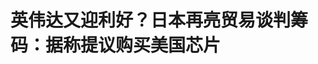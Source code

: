 <!DOCTYPE html>
<html lang="zh-CN">

<head>
    
<title>英伟达又迎利好？日本再亮贸易谈判筹码：据称提议购买美国芯片_腾讯新闻</title>
<meta name="keywords" content="英伟达,日本_财经,集成电路,日本,美国,美国_财经,华盛顿">
<meta name="description" content="财联社5月28日讯（编辑 卞纯）据媒体援引消息人士的话报道称，在与美国正在进行的关税谈判中，日本已经提议购买价值数十亿美元的美国半导体产品。报道称，日本政府计划补贴从英伟达等公司购买美国芯片的国内企业，以支持购买总额达数千亿至1万亿日元（约合69.4亿美元）的芯片，旨在减少美国对日本约10万亿日元的贸易逆差。...">
<meta name="author" content="腾讯网">
<meta name="copyright" content="Copyright 1998 - 2025 Tencent. All Rights Reserved">
<meta property="og:type" content="news" />

<meta property="og:title" content="英伟达又迎利好？日本再亮贸易谈判筹码：据称提议购买美国芯片_腾讯新闻" />
<meta property="og:description" content="财联社5月28日讯（编辑 卞纯）据媒体援引消息人士的话报道称，在与美国正在进行的关税谈判中，日本已经提议购买价值数十亿美元的美国半导体产品。报道称，日本政府计划补贴从英伟达等公司购买美国芯片的国内企业，以支持购买总额达数千亿至1万亿日元（约合69.4亿美元）的芯片，旨在减少美国对日本约10万亿日元的贸易逆差。..." />
<meta property="og:url" content="https://news.qq.com/rain/a/20250528A02FW900" />
<meta property="og:image" content="https://inews.gtimg.com/news_ls/OZc5zUyxqNUQBIJ2YJOSG_m7RBHT3hh3UYPpU49TV09hIAA_640330/0" />
<meta property="article:author" content="财联社" />
<meta property="article:published_time" content="2025-05-28 09:51:10" />
<meta property="category" content="finance" />

<meta name="baidu-site-verification" content="jJeIJ5X7pP" />
    <meta charset="utf-8" />
<meta http-equiv="X-UA-Compatible" content="IE=Edge" />
<meta name="viewport" content="width=device-width, initial-scale=1, shrink-to-fit=no" />
<link rel="dns-prefetch" href="mat1.gtimg.com">
<link rel="dns-prefetch" href="i.news.qq.com">
<link rel="shortcut icon" href="https://mat1.gtimg.com/qqcdn/qqindex2021/favicon.ico">
<script nomodule="true" src="https://mat1.gtimg.com/qqcdn/qqindex2021/common-static/20240515201444/core3-37-1.min.js"></script>
<script>
  try {
    if (!window.IntersectionObserver) {
      var observerScript = document.createElement('script');
      observerScript.src = "https://mat1.gtimg.com/qqcdn/qqindex2021/common-static/20241024141058/intersection-observer-polyfill.js";
      document.head.appendChild(observerScript);
    }
  } catch (error) {}
</script>

<script>
  try {
    if (!Element.prototype.scrollTo) {
      var scrollScript = document.createElement('script');
      scrollScript.src = "https://mat1.gtimg.com/qqcdn/qqindex2021/common-static/20241025153001/scroll-behavior-polyfill.js";
      document.head.appendChild(scrollScript);
    }
  } catch (error) {}
</script>
<script>
  try {
    if ('scrollRestoration' in window.history) {
      window.history.scrollRestoration = 'manual';
    }
    window.isPcClient = Boolean(window.electron) && (
      window.navigator.userAgent.indexOf('pc-client') > 0 ||
      window.navigator.userAgent.indexOf('TencentNews') > 0
    );
  } catch {}
</script>
<script>
  try {
    if (window.isPcClient) {
      var bodyStyle = document.createElement('style');
      bodyStyle.innerText = 'body{ zoom: 0.95 }';
      document.head.appendChild(bodyStyle);
    }
  } catch {}
</script>
<script>
  window.DATA = {"url":"https://view.inews.qq.com/a/20250528A02FW900","article_id":"20250528A02FW900","article_type":"0","title":"英伟达又迎利好？日本再亮贸易谈判筹码：据称提议购买美国芯片","desc":"财联社5月28日讯（编辑 卞纯）据媒体援引消息人士的话报道称，在与美国正在进行的关税谈判中，日本已经提议购买价值数十亿美元的美国半导体产品。报道称，日本政府计划补贴从英伟达等公司购买美国芯片的国内企业，以支持购买总额达数千亿至1万亿日元（约合69.4亿美元）的芯片，旨在减少美国对日本约10万亿日元的贸易逆差。...","iNewsRecommendLevel":1,"abstract":"财联社5月28日讯（编辑 卞纯）据媒体援引消息人士的话报道称，在与美国正在进行的关税谈判中，日本已经提议购买价值数十亿美元的美国半导体产品。报道称，日本政府计划补贴从英伟达等公司购买美国芯片的国内企业，以支持购买总额达数千亿至1万亿日元（约合69.4亿美元）的芯片，旨在减少美国对日本约10万亿日元的贸易逆差。...","catalog1":"finance","ad_channel_sign":"finance","introduction":"","media":"财联社","media_id":"6975273","pubtime":"2025-05-28 09:51:10","comment_id":"8415512623","political":0,"cmsId":"20250528A02FW900","cms_id":"20250528A02FW900","closeAllAd":0,"closeAllFavorite":false,"originContent":{"directory":{"ai_list":null,"enable":2,"list":null},"text":"\u003cdiv class=\"rich_media_content\"\u003e\u003c!--NO_AD_ERROR_2--\u003e\u003cp\u003e\u003cstrong\u003e财联社5月28日讯（编辑 卞纯）\u003c/strong\u003e据媒体援引消息人士的话报道称，\u003cstrong\u003e在与美国正在进行的关税谈判中，日本已经提议购买价值数十亿美元的美国半导体产品\u003c/strong\u003e。\u003c/p\u003e\n\u003cp\u003e报道称，\u003cstrong\u003e日本政府计划补贴从\u003c!--SECURE_LINK_BEGIN_0--\u003e英伟达\u003c!--SECURE_LINK_END_0--\u003e等公司购买美国芯片的国内企业，以支持购买总额达数千亿至1万亿日元（约合69.4亿美元）的芯片\u003c/strong\u003e，旨在减少美国对日本约10万亿日元的贸易逆差。\u003c!--NO_AD_0--\u003e\u003c!--EOP_0--\u003e\u003c/p\u003e\u003c!--PARAGRAPH_0--\u003e\n\u003cp\u003e\u003cstrong\u003e这一消息对于包括AI芯片霸主英伟达在内的美国芯片制造商而言无疑是又一项利好。\u003c/strong\u003e近期英伟达利好频传，包括在沙特斩获大单，美国政府考虑允许阿联酋购买英伟达芯片等等。\u003c!--NO_AD_1--\u003e\u003c!--EOP_1--\u003e\u003c/p\u003e\u003c!--PARAGRAPH_1--\u003e\n\u003cp\u003e英伟达股价周二大涨逾3%，报135.5美元。该公司计划于当地时间5月28日美股盘后发布2026财年第一财季的业绩报告，投资者对此密切关注。\u003c/p\u003e\n\u003cp\u003e日本首席贸易谈判代表、经济再生大臣赤泽亮正将于本周四前往华盛顿，与美国进行第四轮贸易谈判。他将于当地时间周五与美国财长贝森特会面。\u003c/p\u003e\n\u003cp\u003e政府消息人士称，日本已提议增加对美国的投资，并审查相关法规，以简化美国汽车的进口。消息人士还称，华盛顿希望日本提出有助于减少美国对日本贸易逆差的提议。\u003c!--NO_AD_2--\u003e\u003c!--EOP_2--\u003e\u003c/p\u003e\u003c!--PARAGRAPH_2--\u003e\n\u003cp\u003e赤泽亮正定于下周出席在法国举行的一个国际会议。如果美日双方本周五未能缩小分歧，届时他可能会与美国官员举行新一轮会谈。\u003c/p\u003e\n\u003cp\u003e特朗普4月初对日本设定了24%的\u003c!--VERTICAL_CARD_BEGIN_0--\u003e对等关税\u003c!--VERTICAL_CARD_END_0--\u003e税率，随后暂停90天至7月初。但日本仍然面临10%的基本税率和25%的汽车关税，后一政策于4月3日开始生效。\u003c!--NO_AD_3--\u003e\u003c!--EOP_3--\u003e\u003c/p\u003e\u003c!--PARAGRAPH_3--\u003e\n\u003cp\u003e眼下，日本一直寻求美国全面取消对日本加征的关税。\u003c/p\u003e\n\u003cp\u003e自特朗普宣布所谓的“对等关税”以来，美日已经进行了三轮轮贸易谈判。第三轮贸易谈判于当地时间5月24日在华盛顿举行。\u003c/p\u003e\n\u003cp\u003e日本首相石破茂上周日表示，在日美第三轮关税谈判中，双方官员“就扩大贸易、非关税措施和经济安全方面的合作进行了详细讨论”，并取得了“一些进展”。他还表示，日本正积极推动与美国的关税谈判，力争在下个月举行的七国集团峰会期间取得实质性进展。\u003c!--NO_AD_4--\u003e\u003c!--EOP_4--\u003e\u003c/p\u003e\u003c!--PARAGRAPH_4--\u003e\u003csection\u003e（财联社 卞纯）\u003c/section\u003e\u003cstyle\u003e.rich_media_content{--news-tabel-th-night-color: #444444;--news-font-day-color: #333;--news-font-night-color: #d9d9d9;--news-bottom-distance: 22px}.rich_media_content p:not([data-exeditor-arbitrary-box=image-box]){letter-spacing:.5px;line-height:30px;margin-bottom:var(--news-bottom-distance);word-wrap:break-word}.rich_media_content{color:var(--news-font-day-color);font-size:18px}@media(prefers-color-scheme:dark){body:not([data-weui-theme=light]):not([dark-mode-disable=true]) .rich_media_content p:not([data-exeditor-arbitrary-box=image-box]){letter-spacing:.5px;line-height:30px;margin-bottom:var(--news-bottom-distance);word-wrap:break-word}body:not([data-weui-theme=light]):not([dark-mode-disable=true]) .rich_media_content{color:var(--news-font-night-color)}}.data_color_scheme_dark .rich_media_content p:not([data-exeditor-arbitrary-box=image-box]){letter-spacing:.5px;line-height:30px;margin-bottom:var(--news-bottom-distance);word-wrap:break-word}.data_color_scheme_dark .rich_media_content{color:var(--news-font-night-color)}.data_color_scheme_dark .rich_media_content{font-size:18px}.rich_media_content p[data-exeditor-arbitrary-box=image-box]{margin-bottom:11px}.rich_media_content\u003ediv:not(.qnt-video),.rich_media_content\u003esection{margin-bottom:var(--news-bottom-distance)}.rich_media_content hr{margin-bottom:var(--news-bottom-distance)}.rich_media_content .link_list{margin:0;margin-top:20px;min-height:0!important}.rich_media_content blockquote{background:#f9f9f9;border-left:6px solid #ccc;margin:1.5em 10px;padding:.5em 10px}.rich_media_content blockquote p{margin-bottom:0!important}.data_color_scheme_dark .rich_media_content blockquote{background:#323232}@media(prefers-color-scheme:dark){body:not([data-weui-theme=light]):not([dark-mode-disable=true]) .rich_media_content blockquote{background:#323232}}.rich_media_content ol[data-ex-list]{--ol-start: 1;--ol-list-style-type: decimal;list-style-type:none;counter-reset:olCounter calc(var(--ol-start,1) - 1);position:relative}.rich_media_content ol[data-ex-list]\u003eli\u003e:first-child::before{content:counter(olCounter,var(--ol-list-style-type)) '. ';counter-increment:olCounter;font-variant-numeric:tabular-nums;display:inline-block}.rich_media_content ul[data-ex-list]{--ul-list-style-type: circle;list-style-type:none;position:relative}.rich_media_content ul[data-ex-list].nonUnicode-list-style-type\u003eli\u003e:first-child::before{content:var(--ul-list-style-type) ' ';font-variant-numeric:tabular-nums;display:inline-block;transform:scale(0.5)}.rich_media_content ul[data-ex-list].unicode-list-style-type\u003eli\u003e:first-child::before{content:var(--ul-list-style-type) ' ';font-variant-numeric:tabular-nums;display:inline-block;transform:scale(0.8)}.rich_media_content ol:not([data-ex-list]){padding-left:revert}.rich_media_content ul:not([data-ex-list]){padding-left:revert}.rich_media_content table{display:table;border-collapse:collapse;margin-bottom:var(--news-bottom-distance)}.rich_media_content table th,.rich_media_content table td{word-wrap:break-word;border:1px solid #ddd;white-space:nowrap;padding:2px 5px}.rich_media_content table th{font-weight:700;background-color:#f0f0f0;text-align:left}.rich_media_content table p{margin-bottom:0!important}.data_color_scheme_dark .rich_media_content table th{background:var(--news-tabel-th-night-color)}@media(prefers-color-scheme:dark){body:not([data-weui-theme=light]):not([dark-mode-disable=true]) .rich_media_content table th{background:var(--news-tabel-th-night-color)}}.rich_media_content .qqnews_image_desc,.rich_media_content p[type=om-image-desc]{line-height:20px!important;text-align:center!important;font-size:14px!important;color:#666!important}.rich_media_content div[data-exeditor-arbitrary-box=wrap]:not([data-exeditor-arbitrary-box-special-style]){max-width:100%}.rich_media_content .qqnews-content{--wmfont: 0;--wmcolor: transparent;font-size:var(--wmfont);color:var(--wmcolor);line-height:var(--wmfont)!important;margin-bottom:var(--wmfont)!important}.rich_media_content .qqnews_sign_emphasis{background:#f7f7f7}.rich_media_content .qqnews_sign_emphasis ol{word-wrap:break-word;border:none;color:#5c5c5c;line-height:28px;list-style:none;margin:14px 0 6px;padding:16px 15px 4px}.rich_media_content .qqnews_sign_emphasis p{margin-bottom:12px!important}.rich_media_content .qqnews_sign_emphasis ol\u003eli\u003ep{padding-left:30px}.rich_media_content .qqnews_sign_emphasis ol\u003eli{list-style:none}.rich_media_content .qqnews_sign_emphasis ol\u003eli\u003ep:first-child::before{margin-left:-30px;content:counter(olCounter,decimal) ''!important;counter-increment:olCounter!important;font-variant-numeric:tabular-nums!important;background:#37f;border-radius:2px;color:#fff;font-size:15px;font-style:normal;text-align:center;line-height:18px;width:18px;height:18px;margin-right:12px;position:relative;top:-1px}.data_color_scheme_dark .rich_media_content .qqnews_sign_emphasis{background:#262626}.data_color_scheme_dark .rich_media_content .qqnews_sign_emphasis ol\u003eli\u003ep{color:#a9a9a9}@media(prefers-color-scheme:dark){body:not([data-weui-theme=light]):not([dark-mode-disable=true]) .rich_media_content .qqnews_sign_emphasis{background:#262626}body:not([data-weui-theme=light]):not([dark-mode-disable=true]) .rich_media_content .qqnews_sign_emphasis ol\u003eli\u003ep{color:#a9a9a9}}.rich_media_content h1,.rich_media_content h2,.rich_media_content h3,.rich_media_content h4,.rich_media_content h5,.rich_media_content h6{margin-bottom:var(--news-bottom-distance);font-weight:700}.rich_media_content h1{font-size:20px}.rich_media_content h2,.rich_media_content h3{font-size:19px}.rich_media_content h4,.rich_media_content h5,.rich_media_content h6{font-size:18px}.rich_media_content li:empty{display:none}.rich_media_content ul,.rich_media_content ol{margin-bottom:var(--news-bottom-distance)}.rich_media_content div\u003ep:only-child{margin-bottom:0!important}.rich_media_content .cms-cke-widget-title-wrap p{margin-bottom:0!important}\u003c/style\u003e\u003c/div\u003e","version":"v2"},"originAttribute":{"SECURE_LINK_BEGIN_0":{"cms_orig_info":{"desc":"英伟达","trust_level":1,"type":"","url":"https://wzq.tenpay.com/mm/detail?type=3\u0026scode=NVDA.OQ\u0026stat_data=Ozm00p000n006"},"desc":"英伟达","trust_level":1,"type":"","url":"https://wzq.tenpay.com/mm/detail?type=3\u0026scode=NVDA.OQ\u0026stat_data=Ozm00p000n006"},"SECURE_LINK_END_0":{"trust_level":1},"VERTICAL_CARD_BEGIN_0":{"a_version":"21_android_7.4.57","desc":"对等关税","detail_url":"qqnews://article_9528?act=ai_chat\u0026vertical_card_type=ai\u0026vertical_card_desc=%E5%AF%B9%E7%AD%89%E5%85%B3%E7%A8%8E\u0026a_version=21_android_7.4.57\u0026i_version=11.0_qqnews_7.4.70","i_version":"11.0_qqnews_7.4.70","previous_context":"希望日本提出有助于减少美国对日本贸易逆差的提议。\n赤泽亮正定于下周出席在法国举行的一个国际会议。如果美日双方本周五未能缩小分歧，届时他可能会与美国官员举行新一轮会谈。\n特朗普4月初对日本设定了24%的","subsequent_context":"税率，随后暂停90天至7月初。但日本仍然面临10%的基本税率和25%的汽车关税，后一政策于4月3日开始生效。\n眼下，日本一直寻求美国全面取消对日本加征的关税。\n自特朗普宣布所谓的“对等关税”以来，美日","type":"ai","url":"qqnews://article_9528?act=ai_chat\u0026vertical_card_type=ai\u0026vertical_card_desc=%E5%AF%B9%E7%AD%89%E5%85%B3%E7%A8%8E\u0026jumpinfo=%7B%22scene%22%3A%22algo_scribe_words%22%2C%22sentence%22%3A%22%E5%AF%B9%E7%AD%89%E5%85%B3%E7%A8%8E%22%2C%22sentenceContext%22%3A%22%E5%B8%8C%E6%9C%9B%E6%97%A5%E6%9C%AC%E6%8F%90%E5%87%BA%E6%9C%89%E5%8A%A9%E4%BA%8E%E5%87%8F%E5%B0%91%E7%BE%8E%E5%9B%BD%E5%AF%B9%E6%97%A5%E6%9C%AC%E8%B4%B8%E6%98%93%E9%80%86%E5%B7%AE%E7%9A%84%E6%8F%90%E8%AE%AE%E3%80%82%5Cn%E8%B5%A4%E6%B3%BD%E4%BA%AE%E6%AD%A3%E5%AE%9A%E4%BA%8E%E4%B8%8B%E5%91%A8%E5%87%BA%E5%B8%AD%E5%9C%A8%E6%B3%95%E5%9B%BD%E4%B8%BE%E8%A1%8C%E7%9A%84%E4%B8%80%E4%B8%AA%E5%9B%BD%E9%99%85%E4%BC%9A%E8%AE%AE%E3%80%82%E5%A6%82%E6%9E%9C%E7%BE%8E%E6%97%A5%E5%8F%8C%E6%96%B9%E6%9C%AC%E5%91%A8%E4%BA%94%E6%9C%AA%E8%83%BD%E7%BC%A9%E5%B0%8F%E5%88%86%E6%AD%A7%EF%BC%8C%E5%B1%8A%E6%97%B6%E4%BB%96%E5%8F%AF%E8%83%BD%E4%BC%9A%E4%B8%8E%E7%BE%8E%E5%9B%BD%E5%AE%98%E5%91%98%E4%B8%BE%E8%A1%8C%E6%96%B0%E4%B8%80%E8%BD%AE%E4%BC%9A%E8%B0%88%E3%80%82%5Cn%E7%89%B9%E6%9C%97%E6%99%AE4%E6%9C%88%E5%88%9D%E5%AF%B9%E6%97%A5%E6%9C%AC%E8%AE%BE%E5%AE%9A%E4%BA%8624%25%E7%9A%84%7B%E5%AF%B9%E7%AD%89%E5%85%B3%E7%A8%8E%7D%E7%A8%8E%E7%8E%87%EF%BC%8C%E9%9A%8F%E5%90%8E%E6%9A%82%E5%81%9C90%E5%A4%A9%E8%87%B37%E6%9C%88%E5%88%9D%E3%80%82%E4%BD%86%E6%97%A5%E6%9C%AC%E4%BB%8D%E7%84%B6%E9%9D%A2%E4%B8%B410%25%E7%9A%84%E5%9F%BA%E6%9C%AC%E7%A8%8E%E7%8E%87%E5%92%8C25%25%E7%9A%84%E6%B1%BD%E8%BD%A6%E5%85%B3%E7%A8%8E%EF%BC%8C%E5%90%8E%E4%B8%80%E6%94%BF%E7%AD%96%E4%BA%8E4%E6%9C%883%E6%97%A5%E5%BC%80%E5%A7%8B%E7%94%9F%E6%95%88%E3%80%82%5Cn%E7%9C%BC%E4%B8%8B%EF%BC%8C%E6%97%A5%E6%9C%AC%E4%B8%80%E7%9B%B4%E5%AF%BB%E6%B1%82%E7%BE%8E%E5%9B%BD%E5%85%A8%E9%9D%A2%E5%8F%96%E6%B6%88%E5%AF%B9%E6%97%A5%E6%9C%AC%E5%8A%A0%E5%BE%81%E7%9A%84%E5%85%B3%E7%A8%8E%E3%80%82%5Cn%E8%87%AA%E7%89%B9%E6%9C%97%E6%99%AE%E5%AE%A3%E5%B8%83%E6%89%80%E8%B0%93%E7%9A%84%E2%80%9C%E5%AF%B9%E7%AD%89%E5%85%B3%E7%A8%8E%E2%80%9D%E4%BB%A5%E6%9D%A5%EF%BC%8C%E7%BE%8E%E6%97%A5%22%2C%22source%22%3A%22article_sharepage_scribewords%22%7D","urls":{"qqcom":{"pc_url":"qqnews://article_9528?act=ai_chat\u0026vertical_card_type=ai\u0026vertical_card_desc=%E5%AF%B9%E7%AD%89%E5%85%B3%E7%A8%8E\u0026jumpinfo=%7B%22scene%22%3A%22algo_scribe_words%22%2C%22sentence%22%3A%22%E5%AF%B9%E7%AD%89%E5%85%B3%E7%A8%8E%22%2C%22sentenceContext%22%3A%22%E5%B8%8C%E6%9C%9B%E6%97%A5%E6%9C%AC%E6%8F%90%E5%87%BA%E6%9C%89%E5%8A%A9%E4%BA%8E%E5%87%8F%E5%B0%91%E7%BE%8E%E5%9B%BD%E5%AF%B9%E6%97%A5%E6%9C%AC%E8%B4%B8%E6%98%93%E9%80%86%E5%B7%AE%E7%9A%84%E6%8F%90%E8%AE%AE%E3%80%82%5Cn%E8%B5%A4%E6%B3%BD%E4%BA%AE%E6%AD%A3%E5%AE%9A%E4%BA%8E%E4%B8%8B%E5%91%A8%E5%87%BA%E5%B8%AD%E5%9C%A8%E6%B3%95%E5%9B%BD%E4%B8%BE%E8%A1%8C%E7%9A%84%E4%B8%80%E4%B8%AA%E5%9B%BD%E9%99%85%E4%BC%9A%E8%AE%AE%E3%80%82%E5%A6%82%E6%9E%9C%E7%BE%8E%E6%97%A5%E5%8F%8C%E6%96%B9%E6%9C%AC%E5%91%A8%E4%BA%94%E6%9C%AA%E8%83%BD%E7%BC%A9%E5%B0%8F%E5%88%86%E6%AD%A7%EF%BC%8C%E5%B1%8A%E6%97%B6%E4%BB%96%E5%8F%AF%E8%83%BD%E4%BC%9A%E4%B8%8E%E7%BE%8E%E5%9B%BD%E5%AE%98%E5%91%98%E4%B8%BE%E8%A1%8C%E6%96%B0%E4%B8%80%E8%BD%AE%E4%BC%9A%E8%B0%88%E3%80%82%5Cn%E7%89%B9%E6%9C%97%E6%99%AE4%E6%9C%88%E5%88%9D%E5%AF%B9%E6%97%A5%E6%9C%AC%E8%AE%BE%E5%AE%9A%E4%BA%8624%25%E7%9A%84%7B%E5%AF%B9%E7%AD%89%E5%85%B3%E7%A8%8E%7D%E7%A8%8E%E7%8E%87%EF%BC%8C%E9%9A%8F%E5%90%8E%E6%9A%82%E5%81%9C90%E5%A4%A9%E8%87%B37%E6%9C%88%E5%88%9D%E3%80%82%E4%BD%86%E6%97%A5%E6%9C%AC%E4%BB%8D%E7%84%B6%E9%9D%A2%E4%B8%B410%25%E7%9A%84%E5%9F%BA%E6%9C%AC%E7%A8%8E%E7%8E%87%E5%92%8C25%25%E7%9A%84%E6%B1%BD%E8%BD%A6%E5%85%B3%E7%A8%8E%EF%BC%8C%E5%90%8E%E4%B8%80%E6%94%BF%E7%AD%96%E4%BA%8E4%E6%9C%883%E6%97%A5%E5%BC%80%E5%A7%8B%E7%94%9F%E6%95%88%E3%80%82%5Cn%E7%9C%BC%E4%B8%8B%EF%BC%8C%E6%97%A5%E6%9C%AC%E4%B8%80%E7%9B%B4%E5%AF%BB%E6%B1%82%E7%BE%8E%E5%9B%BD%E5%85%A8%E9%9D%A2%E5%8F%96%E6%B6%88%E5%AF%B9%E6%97%A5%E6%9C%AC%E5%8A%A0%E5%BE%81%E7%9A%84%E5%85%B3%E7%A8%8E%E3%80%82%5Cn%E8%87%AA%E7%89%B9%E6%9C%97%E6%99%AE%E5%AE%A3%E5%B8%83%E6%89%80%E8%B0%93%E7%9A%84%E2%80%9C%E5%AF%B9%E7%AD%89%E5%85%B3%E7%A8%8E%E2%80%9D%E4%BB%A5%E6%9D%A5%EF%BC%8C%E7%BE%8E%E6%97%A5%22%2C%22source%22%3A%22article_sharepage_scribewords%22%7D"},"web":{"h5_url":"qqnews://article_9528?act=ai_chat\u0026vertical_card_type=ai\u0026vertical_card_desc=%E5%AF%B9%E7%AD%89%E5%85%B3%E7%A8%8E\u0026jumpinfo=%7B%22scene%22%3A%22algo_scribe_words%22%2C%22sentence%22%3A%22%E5%AF%B9%E7%AD%89%E5%85%B3%E7%A8%8E%22%2C%22sentenceContext%22%3A%22%E5%B8%8C%E6%9C%9B%E6%97%A5%E6%9C%AC%E6%8F%90%E5%87%BA%E6%9C%89%E5%8A%A9%E4%BA%8E%E5%87%8F%E5%B0%91%E7%BE%8E%E5%9B%BD%E5%AF%B9%E6%97%A5%E6%9C%AC%E8%B4%B8%E6%98%93%E9%80%86%E5%B7%AE%E7%9A%84%E6%8F%90%E8%AE%AE%E3%80%82%5Cn%E8%B5%A4%E6%B3%BD%E4%BA%AE%E6%AD%A3%E5%AE%9A%E4%BA%8E%E4%B8%8B%E5%91%A8%E5%87%BA%E5%B8%AD%E5%9C%A8%E6%B3%95%E5%9B%BD%E4%B8%BE%E8%A1%8C%E7%9A%84%E4%B8%80%E4%B8%AA%E5%9B%BD%E9%99%85%E4%BC%9A%E8%AE%AE%E3%80%82%E5%A6%82%E6%9E%9C%E7%BE%8E%E6%97%A5%E5%8F%8C%E6%96%B9%E6%9C%AC%E5%91%A8%E4%BA%94%E6%9C%AA%E8%83%BD%E7%BC%A9%E5%B0%8F%E5%88%86%E6%AD%A7%EF%BC%8C%E5%B1%8A%E6%97%B6%E4%BB%96%E5%8F%AF%E8%83%BD%E4%BC%9A%E4%B8%8E%E7%BE%8E%E5%9B%BD%E5%AE%98%E5%91%98%E4%B8%BE%E8%A1%8C%E6%96%B0%E4%B8%80%E8%BD%AE%E4%BC%9A%E8%B0%88%E3%80%82%5Cn%E7%89%B9%E6%9C%97%E6%99%AE4%E6%9C%88%E5%88%9D%E5%AF%B9%E6%97%A5%E6%9C%AC%E8%AE%BE%E5%AE%9A%E4%BA%8624%25%E7%9A%84%7B%E5%AF%B9%E7%AD%89%E5%85%B3%E7%A8%8E%7D%E7%A8%8E%E7%8E%87%EF%BC%8C%E9%9A%8F%E5%90%8E%E6%9A%82%E5%81%9C90%E5%A4%A9%E8%87%B37%E6%9C%88%E5%88%9D%E3%80%82%E4%BD%86%E6%97%A5%E6%9C%AC%E4%BB%8D%E7%84%B6%E9%9D%A2%E4%B8%B410%25%E7%9A%84%E5%9F%BA%E6%9C%AC%E7%A8%8E%E7%8E%87%E5%92%8C25%25%E7%9A%84%E6%B1%BD%E8%BD%A6%E5%85%B3%E7%A8%8E%EF%BC%8C%E5%90%8E%E4%B8%80%E6%94%BF%E7%AD%96%E4%BA%8E4%E6%9C%883%E6%97%A5%E5%BC%80%E5%A7%8B%E7%94%9F%E6%95%88%E3%80%82%5Cn%E7%9C%BC%E4%B8%8B%EF%BC%8C%E6%97%A5%E6%9C%AC%E4%B8%80%E7%9B%B4%E5%AF%BB%E6%B1%82%E7%BE%8E%E5%9B%BD%E5%85%A8%E9%9D%A2%E5%8F%96%E6%B6%88%E5%AF%B9%E6%97%A5%E6%9C%AC%E5%8A%A0%E5%BE%81%E7%9A%84%E5%85%B3%E7%A8%8E%E3%80%82%5Cn%E8%87%AA%E7%89%B9%E6%9C%97%E6%99%AE%E5%AE%A3%E5%B8%83%E6%89%80%E8%B0%93%E7%9A%84%E2%80%9C%E5%AF%B9%E7%AD%89%E5%85%B3%E7%A8%8E%E2%80%9D%E4%BB%A5%E6%9D%A5%EF%BC%8C%E7%BE%8E%E6%97%A5%22%2C%22source%22%3A%22article_sharepage_scribewords%22%7D"}}},"VERTICAL_CARD_END_0":{"show_type":"6"}},"selfDeclare":{},"userAddress":"上海","card":{"chlid":"6975273","chlname":"财联社","desc":"财联社-A股24小时电报","icon":"http://inews.gtimg.com/newsapp_ls/0/3758362908_200200/0","msgEntry":1,"uin":"ec9c127c6fe8969f4849864e25508dd115","update_frequency":"0","vip_desc":"上海报业集团旗下《财联社》官方账号","vip_icon_night":"http://inews.gtimg.com/newsapp_ls/0/14876052067/0","vip_place":"left","vip_type":"30012","vip_icon":"http://inews.gtimg.com/newsapp_ls/0/14876051701/0","vip_type_new":"30012","suid":"8QMb33lb64IasDg=","liveInfo":{"roomID":"1452369651","roomStatus":"2","cms_id":"RLV2025052208658200","article_type":"102"},"cpLevel":1},"interationCount":{"like":0,"collect":0,"share":1},"payment_info":{},"article_is_pay":false,"payment_column_info_v1":{"is_column_pay":false,"read_count_all":0},"tag_info_item":null,"contentWordsNum":716,"extraProperty":{"FeedbackDetailDisableInsert":0,"zanSkinType":""},"relateWelfare":{},"aiSwitch":true,"isOversize":false,"videoArr":[]};
</script>
<script>
  window.channelInfo = {"channelConfig":{"channelNav":[{"_auto_id":"1","active_alien_img":"","alien_img":"","channel_id":"news_news_home","is_local":"0","link":"https://www.qq.com","name_cn":"首页","name_en":"home"},{"_auto_id":"2","active_alien_img":"","alien_img":"","channel_id":"news_news_top","is_local":"0","link":"","name_cn":"要闻","name_en":"news"},{"_auto_id":"4","active_alien_img":"","alien_img":"","channel_id":"news_news_bj","is_local":"1","link":"","name_cn":"北京","name_en":"bj"},{"_auto_id":"5","active_alien_img":"","alien_img":"","channel_id":"news_news_finance","is_local":"0","link":"","name_cn":"财经","name_en":"finance"},{"_auto_id":"6","active_alien_img":"","alien_img":"","channel_id":"news_news_tech","is_local":"0","link":"","name_cn":"科技","name_en":"tech"},{"_auto_id":"7","active_alien_img":"","alien_img":"","channel_id":"tv","is_local":"0","link":"https://v.qq.com/channel/tv/?ptag=qqnews","name_cn":"电视剧","name_en":"tv"},{"_auto_id":"8","active_alien_img":"","alien_img":"","channel_id":"news_news_qa","is_local":"0","link":"","name_cn":"热问","name_en":"qa"},{"_auto_id":"9","active_alien_img":"","alien_img":"","channel_id":"news_news_ent","is_local":"0","link":"","name_cn":"娱乐","name_en":"ent"},{"_auto_id":"10","active_alien_img":"","alien_img":"","channel_id":"variety","is_local":"0","link":"https://v.qq.com/channel/variety/?ptag=qqnews","name_cn":"综艺","name_en":"variety"},{"_auto_id":"11","active_alien_img":"","alien_img":"","channel_id":"news_news_sports","is_local":"0","link":"","name_cn":"体育","name_en":"sports"},{"_auto_id":"13","active_alien_img":"","alien_img":"","channel_id":"news_news_nba","is_local":"0","link":"","name_cn":"NBA","name_en":"nba"},{"_auto_id":"14","active_alien_img":"","alien_img":"","channel_id":"news_news_world","is_local":"0","link":"","name_cn":"国际","name_en":"world"},{"_auto_id":"15","active_alien_img":"","alien_img":"","channel_id":"news_news_mil","is_local":"0","link":"","name_cn":"军事","name_en":"milite"},{"_auto_id":"16","active_alien_img":"","alien_img":"","channel_id":"news_news_auto","is_local":"0","link":"","name_cn":"汽车","name_en":"auto"},{"_auto_id":"17","active_alien_img":"","alien_img":"","channel_id":"news_news_house","is_local":"0","link":"","name_cn":"房产","name_en":"house"},{"_auto_id":"18","active_alien_img":"","alien_img":"","channel_id":"news_news_edu","is_local":"0","link":"","name_cn":"教育","name_en":"edu"},{"_auto_id":"19","active_alien_img":"","alien_img":"","channel_id":"news_news_antip","is_local":"0","link":"","name_cn":"健康","name_en":"health"},{"_auto_id":"20","active_alien_img":"","alien_img":"","channel_id":"news_news_video","is_local":"0","link":"","name_cn":"视频","name_en":"video"},{"_auto_id":"21","active_alien_img":"","alien_img":"","channel_id":"news_news_game","is_local":"0","link":"","name_cn":"游戏","name_en":"games"},{"_auto_id":"22","active_alien_img":"","alien_img":"","channel_id":"news_news_nchupin","is_local":"0","link":"","name_cn":"眼界","name_en":"chupin"},{"_auto_id":"24","active_alien_img":"","alien_img":"","channel_id":"news_news_football","is_local":"0","link":"","name_cn":"足球","name_en":"football"},{"_auto_id":"25","active_alien_img":"","alien_img":"","channel_id":"news_news_kepu","is_local":"0","link":"","name_cn":"科学","name_en":"kepu"},{"_auto_id":"26","active_alien_img":"","alien_img":"","channel_id":"news_news_digi","is_local":"0","link":"","name_cn":"数码","name_en":"digi"},{"_auto_id":"28","active_alien_img":"","alien_img":"","channel_id":"ymzx","is_local":"0","link":"https://gamer.qq.com/v2/cloudgame/game/96897?ichannel=txxwpc0Ftxxwpc1","name_cn":"元梦之星","name_en":"news_news_ymzx"},{"_auto_id":"31","active_alien_img":"","alien_img":"","channel_id":"movie","is_local":"0","link":"https://v.qq.com/channel/movie/?ptag=qqnews","name_cn":"电影","name_en":"movie"},{"_auto_id":"32","active_alien_img":"","alien_img":"","channel_id":"news_news_esport","is_local":"0","link":"","name_cn":"电竞","name_en":"esport"},{"_auto_id":"34","active_alien_img":"","alien_img":"","channel_id":"news_news_history","is_local":"0","link":"","name_cn":"历史","name_en":"history"},{"_auto_id":"35","active_alien_img":"","alien_img":"","channel_id":"news_news_baby","is_local":"0","link":"","name_cn":"育儿","name_en":"baby"},{"_auto_id":"36","active_alien_img":"","alien_img":"","channel_id":"hbjy","is_local":"0","link":"https://gp.qq.com/act/a20250421mnqlx/news.shtml","name_cn":"和平精英","name_en":"news_news_hbjy"},{"_auto_id":"37","active_alien_img":"","alien_img":"","channel_id":"cloud_gamer","is_local":"0","link":"https://gamer.qq.com/?ichannel=txxwpc0Ftxxwpc1","name_cn":"云游戏","name_en":"cloud_gamer"},{"_auto_id":"38","active_alien_img":"","alien_img":"","channel_id":"news_news_lic","is_local":"0","link":"","name_cn":"理财","name_en":"finance_licai"},{"_auto_id":"39","active_alien_img":"","alien_img":"","channel_id":"news_news_istock","is_local":"0","link":"","name_cn":"股票","name_en":"finance_stock"},{"_auto_id":"40","active_alien_img":"","alien_img":"","channel_id":"ren_min_shi_pin","is_local":"0","link":"https://news.qq.com/omn/author/8QMd3Hld74cbujbY?tab=om_video","name_cn":"人民视频","name_en":"ren_min_shi_pin"},{"_auto_id":"41","active_alien_img":"","alien_img":"","channel_id":"news_news_weather","is_local":"0","link":"https://tianqi.qq.com/index.htm","name_cn":"天气","name_en":"weather"}]}};
</script>
<script>
  window.articleConfig = {"rightConfig":[{"_auto_id":"1","category_key":"default","modules":"{\"moduleList\":[{\"title\":\"作者其他文章\",\"id\":\"user_article\"},{\"title\":\"精选视频\",\"id\":\"video_album\",\"videoType\":\"tag\",\"videoId\":\"aUepxrtchGM=\",\"isSticky\":0},{\"title\":\"下载条\",\"id\":\"download_banner\",\"isSticky\":1},{\"title\":\"热点榜\",\"id\":\"hot_rank_list\",\"isSticky\":1},{\"title\":\"广告推广\",\"id\":\"ssp_ad_module\",\"category\":\"ad_ssp\",\"loid\":\"109\",\"isSticky\":1},{\"title\":\"广告推广位\",\"id\":\"c2s_ad_module\",\"category\":\"right_c2s\",\"path\":\"QQcom_all_Rectangle-1|QQcom_all_Rectangle-2|QQcom_all_Rectangle-3\",\"isSticky\":1}]}"},{"_auto_id":"2","category_key":"ent","modules":"{\"moduleList\":[{\"title\":\"作者其他文章\",\"id\":\"user_article\"},{\"title\":\"精选视频\",\"id\":\"video_album\",\"videoType\":\"tag\",\"videoId\":\"aUepxrtchGM=\"},{\"title\":\"下载条\",\"id\":\"download_banner\",\"isSticky\":1},{\"title\":\"热点榜\",\"id\":\"hot_rank_list\",\"isSticky\":1},{\"title\":\"广告推广\",\"id\":\"ssp_ad_module\",\"category\":\"ad_ssp\",\"loid\":\"109\",\"isSticky\":1},{\"title\":\"广告推广\",\"id\":\"ssp_ad_module\",\"category\":\"ad_ssp\",\"loid\":\"117\",\"isSticky\":1}]}"},{"_auto_id":"3","category_key":"game","modules":"{\"moduleList\":[{\"title\":\"作者其他文章\",\"id\":\"user_article\"},{\"title\":\"精选视频\",\"id\":\"video_album\",\"videoType\":\"tag\",\"videoId\":\"aUepxrtchGM=\"},{\"title\":\"热门游戏\",\"id\":\"recommend_game\",\"isSticky\":0},{\"title\":\"下载条\",\"id\":\"download_banner\",\"isSticky\":1},{\"title\":\"热点榜\",\"id\":\"hot_rank_list\",\"isSticky\":1},{\"title\":\"广告推广\",\"id\":\"ssp_ad_module\",\"category\":\"ad_ssp\",\"loid\":\"109\",\"isSticky\":1},{\"title\":\"广告推广位\",\"id\":\"c2s_ad_module\",\"category\":\"right_c2s\",\"path\":\"QQcom_all_Rectangle-1|QQcom_all_Rectangle-2|QQcom_all_Rectangle-3\",\"isSticky\":1}]}"},{"_auto_id":"4","category_key":"tech","modules":"{\"moduleList\":[{\"title\":\"作者其他文章\",\"id\":\"user_article\"},{\"title\":\"精选视频\",\"id\":\"video_album\",\"videoType\":\"tag\",\"videoId\":\"aUepxrtchGM=\"},{\"title\":\"下载条\",\"id\":\"download_banner\",\"isSticky\":1},{\"title\":\"热点榜\",\"id\":\"hot_rank_list\",\"isSticky\":1},{\"title\":\"广告推广\",\"id\":\"ssp_ad_module\",\"category\":\"ad_ssp\",\"loid\":\"109\",\"isSticky\":1},{\"title\":\"广告推广位\",\"id\":\"c2s_ad_module\",\"category\":\"right_c2s\",\"path\":\"QQcom_all_Rectangle-1|QQcom_all_Rectangle-2|QQcom_all_Rectangle-3\",\"isSticky\":1}]}"},{"_auto_id":"5","category_key":"finance","modules":"{\"moduleList\":[{\"title\":\"作者其他文章\",\"id\":\"user_article\"},{\"title\":\"精选视频\",\"id\":\"video_album\",\"videoType\":\"tag\",\"videoId\":\"aUepxrtchGM=\"},{\"title\":\"下载条\",\"id\":\"download_banner\",\"isSticky\":1},{\"title\":\"热点榜\",\"id\":\"hot_rank_list\",\"isSticky\":1},{\"title\":\"广告推广\",\"id\":\"ssp_ad_module\",\"category\":\"ad_ssp\",\"loid\":\"109\",\"isSticky\":1},{\"title\":\"广告推广位\",\"id\":\"c2s_ad_module\",\"category\":\"right_c2s\",\"path\":\"QQcom_all_Rectangle-1|QQcom_all_Rectangle-2|QQcom_all_Rectangle-3\",\"isSticky\":1}]}"},{"_auto_id":"6","category_key":"news","modules":"{\"moduleList\":[{\"title\":\"作者其他文章\",\"id\":\"user_article\"},{\"title\":\"精选视频\",\"id\":\"video_album\",\"videoType\":\"tag\",\"videoId\":\"aUepxrtchGM=\"},{\"title\":\"下载条\",\"id\":\"download_banner\",\"isSticky\":1},{\"title\":\"热点榜\",\"id\":\"hot_rank_list\",\"isSticky\":1},{\"title\":\"广告推广\",\"id\":\"ssp_ad_module\",\"category\":\"ad_ssp\",\"loid\":\"109\",\"isSticky\":1},{\"title\":\"广告推广位\",\"id\":\"c2s_ad_module\",\"category\":\"right_c2s\",\"path\":\"QQcom_all_Rectangle-1|QQcom_all_Rectangle-2|QQcom_all_Rectangle-3\",\"isSticky\":1}]}"},{"_auto_id":"7","category_key":"fashion","modules":"{\"moduleList\":[{\"title\":\"作者其他文章\",\"id\":\"user_article\"},{\"title\":\"精选视频\",\"id\":\"video_album\",\"videoType\":\"tag\",\"videoId\":\"aUepxrtchGM=\"},{\"title\":\"下载条\",\"id\":\"download_banner\",\"isSticky\":1},{\"title\":\"热点榜\",\"id\":\"hot_rank_list\",\"isSticky\":1},{\"title\":\"广告推广\",\"id\":\"ssp_ad_module\",\"category\":\"ad_ssp\",\"loid\":\"109\",\"isSticky\":1},{\"title\":\"广告推广位\",\"id\":\"c2s_ad_module\",\"category\":\"right_c2s\",\"path\":\"QQcom_all_Rectangle-1|QQcom_all_Rectangle-2|QQcom_all_Rectangle-3\",\"isSticky\":1}]}"},{"_auto_id":"8","category_key":"sports","modules":"{\"moduleList\":[{\"title\":\"作者其他文章\",\"id\":\"user_article\"},{\"title\":\"精选视频\",\"id\":\"video_album\",\"videoType\":\"tag\",\"videoId\":\"aUepxrtchGM=\"},{\"title\":\"下载条\",\"id\":\"download_banner\",\"isSticky\":1},{\"title\":\"热点榜\",\"id\":\"hot_rank_list\",\"isSticky\":1},{\"title\":\"广告推广\",\"id\":\"ssp_ad_module\",\"category\":\"ad_ssp\",\"loid\":\"109\",\"isSticky\":1},{\"title\":\"广告推广位\",\"id\":\"c2s_ad_module\",\"category\":\"right_c2s\",\"path\":\"QQcom_all_Rectangle-1|QQcom_all_Rectangle-2|QQcom_all_Rectangle-3\",\"isSticky\":1}]}"},{"_auto_id":"9","category_key":"health","modules":"{\"moduleList\":[{\"title\":\"作者其他文章\",\"id\":\"user_article\"},{\"title\":\"精选视频\",\"id\":\"video_album\",\"videoType\":\"tag\",\"videoId\":\"aUepxrtchGM=\"},{\"title\":\"下载条\",\"id\":\"download_banner\",\"isSticky\":1},{\"title\":\"热点榜\",\"id\":\"hot_rank_list\",\"isSticky\":1},{\"title\":\"广告推广\",\"id\":\"ssp_ad_module\",\"category\":\"ad_ssp\",\"loid\":\"109\",\"isSticky\":1},{\"title\":\"广告推广位\",\"id\":\"c2s_ad_module\",\"category\":\"right_c2s\",\"path\":\"QQcom_all_Rectangle-1|QQcom_all_Rectangle-2|QQcom_all_Rectangle-3\",\"isSticky\":1}]}"},{"_auto_id":"10","category_key":"nba","modules":"{\"moduleList\":[{\"title\":\"作者其他文章\",\"id\":\"user_article\"},{\"title\":\"精选视频\",\"id\":\"video_album\",\"videoType\":\"tag\",\"videoId\":\"aUepxrtchGM=\"},{\"title\":\"下载条\",\"id\":\"download_banner\",\"isSticky\":1},{\"title\":\"热点榜\",\"id\":\"hot_rank_list\",\"isSticky\":1},{\"title\":\"广告推广\",\"id\":\"ssp_ad_module\",\"category\":\"ad_ssp\",\"loid\":\"109\",\"isSticky\":1},{\"title\":\"广告推广位\",\"id\":\"c2s_ad_module\",\"category\":\"right_c2s\",\"path\":\"QQcom_all_Rectangle-1|QQcom_all_Rectangle-2|QQcom_all_Rectangle-3\",\"isSticky\":1}]}"},{"_auto_id":"11","category_key":"edu","modules":"{\"moduleList\":[{\"title\":\"作者其他文章\",\"id\":\"user_article\"},{\"title\":\"精选视频\",\"id\":\"video_album\",\"videoType\":\"tag\",\"videoId\":\"aUWpxLNdg2c=\"},{\"title\":\"下载条\",\"id\":\"download_banner\",\"isSticky\":1},{\"title\":\"热点榜\",\"id\":\"hot_rank_list\",\"isSticky\":1},{\"title\":\"广告推广\",\"id\":\"ssp_ad_module\",\"category\":\"ad_ssp\",\"loid\":\"109\",\"isSticky\":1},{\"title\":\"广告推广位\",\"id\":\"c2s_ad_module\",\"category\":\"right_c2s\",\"path\":\"QQcom_all_Rectangle-1|QQcom_all_Rectangle-2|QQcom_all_Rectangle-3\",\"isSticky\":1}]}"},{"_auto_id":"12","category_key":"ad","modules":"{\"moduleList\":[{\"title\":\"广告推广\",\"id\":\"ssp_ad_module\",\"category\":\"ad_ssp\",\"loid\":\"109\",\"isSticky\":1},{\"title\":\"广告推广位\",\"id\":\"c2s_ad_module\",\"category\":\"right_c2s\",\"path\":\"QQcom_all_Rectangle-1|QQcom_all_Rectangle-2|QQcom_all_Rectangle-3\",\"isSticky\":1}]}"}],"tonglanAdConfig":[{"_auto_id":"1","modules":"{\"moduleList\":[{\"title\":\"广告推广位\",\"id\":\"top\",\"category\":\"top_c2s\",\"path\":\"QQcom_all_Width1-1\"},{\"title\":\"广告推广位\",\"id\":\"bottom\",\"category\":\"bottom_c2s\",\"path\":\"QQcom_all_Width1-2\"}]}"}],"bottomConfig":[],"videoAdConfig":[{"_auto_id":"1","normal_time":"10","switch":"1","video_count":"0","video_time":"0"}],"rightGameConfig":[{"_auto_id":"2","desc":"连续登录送游戏钻石，群雄共聚称霸沙城","icon":"https://inews.gtimg.com/newsapp_bt/0/0627161037914_3816/0","link":"https://s.iwan.qq.com/opengame/tenvideo/index.html?hidestatusbar=1&hidetitlebar=1&immersive=1&syswebview=1&landscape=1&gameid=49085&url=https%3A%2F%2Fgz-file.91ninthpalace.com%2Fwzzx%2Findex_tencent_iwan.html%20&ref_ele=90015","name":"王者之心2"},{"_auto_id":"3","desc":"上线送VIP！万人同屏横扫沙城","icon":"https://inews.gtimg.com/newsapp_bt/0/0627155752146_4584/0","link":"https://s.iwan.qq.com/opengame/tenvideo/index.html?hidestatusbar=1&hidetitlebar=1&immersive=1&landscape=1&syswebview=1&gameid=47203&url=https%3A%2F%2Fcqss2login.bigrnet.com%2Fiwan%2Fh5%2Fplay%2Floading&ref_ele=90015","name":"传奇盛世"},{"_auto_id":"4","desc":"超高爆率，经典玩法","icon":"https://inews.gtimg.com/newsapp_bt/0/0627160641137_9103/0","link":"https://s.iwan.qq.com/opengame/tenvideo/index.html?hidestatusbar=1&hidetitlebar=1&immersive=1&syswebview=1&gameid=43803&url=https%3A%2F%2Fsdk.mxzgame.com%2FGames%2Fportal%2F108337%2FTXVApp&ref_ele=90015","name":"新不良人"},{"_auto_id":"6","desc":"超多福利登录即领，海量游戏任你畅玩","icon":"https://inews.gtimg.com/newsapp_bt/0/111315495935_3595/0","link":"https://dldir3.qq.com/minigamefile/webdownloads/QQGameMini_silent_1002020001_cid0.exe","name":"QQ游戏大厅"},{"_auto_id":"7","desc":"纯正经典玩法，欢乐挑战赛火热来袭","icon":"https://inews.gtimg.com/newsapp_bt/0/070918050891_4971/0","link":"https://minigame.qq.com/h5game_frame_test/?appid=200904&ifid=1502020001","name":"欢乐斗地主"},{"_auto_id":"8","desc":"新服大放送，享赚你就来","icon":"https://inews.gtimg.com/newsapp_bt/0/0627154608860_7318/0","link":"https://s.iwan.qq.com/opengame/tenvideo/index.html?hidestatusbar=1&hidetitlebar=1&immersive=1&syswebview=1&landscape=1&gameid=43403&url=https%3A%2F%2Flogin-wxxyx2-bzsc.jikewan.com%2Fgame%2Fcqtxvideo.html&ref_ele=90015","name":"百战沙城"},{"_auto_id":"9","desc":"全新极速版本爽玩！送新武魂转换卡","icon":"https://inews.gtimg.com/newsapp_bt/0/1016115936984_7153/0","link":"https://s.iwan.qq.com/opengame/tenvideo/index.html?hidestatusbar=1&hidetitlebar=1&immersive=1&syswebview=1&gameid=51477&url=https%3A%2F%2Fh5sdk.cdqcwl.com%2Fsdk%2Ftxaiwandefault%2Fce43a6806214ed5b3e2227ca7e99e27a%2F2231&ref_ele=90015","name":"斗罗大陆"},{"_auto_id":"10","desc":"原汁原味，正版授权","icon":"https://inews.gtimg.com/newsapp_bt/0/0627160844946_1794/0","link":"https://s.iwan.qq.com/opengame/tenvideo/index.html?hidetitlebar=1&immersive=1&syswebview=1&landscape=1&gameid=37275&url=https%3A%2F%2Fsdk.mxzgame.com%2FGames%2Fportal%2F100211%2FTXVApp&ref_ele=90015","name":"原始传奇"},{"_auto_id":"11","desc":"登录领神秘巨星，打造巅峰阵容","icon":"https://inews.gtimg.com/newsapp_bt/0/0701170959368_8122/0","link":"https://s.iwan.qq.com/opengame/tenvideo/index.html?hidestatusbar=1&hidetitlebar=1&immersive=1&syswebview=1&gameid=40591&url=https%3A%2F%2Frh.diaigame.com%2Fh5plat%2Fplay%2Fpackage_code%2FP0012462&ref_ele=90015","name":"巅峰冠军足球"},{"_auto_id":"12","desc":"赛季制实时PVP联机对战","icon":"https://inews.gtimg.com/newsapp_bt/0/0701165259701_7142/0","link":"https://s.iwan.qq.com/opengame/tenvideo/index.html?hidestatusbar=1&hidetitlebar=1&immersive=1&syswebview=1&gameid=49634&url=https%3A%2F%2Ffootball.shenshoucdn.com%2Ffootball_new%2Fh5%2Ftxsp%2Findex.html&ref_ele=90015","name":"球场风云"},{"_auto_id":"13","desc":"专注超爽打宝体验","icon":"https://inews.gtimg.com/newsapp_bt/0/0627154956673_3154/0","link":"https://s.iwan.qq.com/opengame/tenvideo/index.html?hidestatusbar=1&hidetitlebar=1&immersive=1&syswebview=1&gameid=41057&url=https%3A%2F%2Fh5apily.fire2333.com%2Fh5sdk%2Ftxshipin%2Findex%2F3200222%2F3200112&ref_ele=90015","name":"传奇至尊"},{"_auto_id":"16","desc":"火爆新服，福利满满","icon":"https://inews.gtimg.com/newsapp_bt/0/0701171307639_4759/0","link":"https://s.iwan.qq.com/opengame/tenvideo/index.html?hidestatusbar=1&hidetitlebar=1&immersive=1&syswebview=1&gameid=50335&url=https%3A%2F%2Fh5-union-cdn.pptgame.cn%2Findex.html%3Ftx_package_id%3D10202%20&ref_ele=90015","name":"火源战纪"},{"_auto_id":"17","desc":"魔幻风格，超大场面","icon":"https://inews.gtimg.com/newsapp_bt/0/0701171500721_6895/0","link":"https://s.iwan.qq.com/opengame/tenvideo/index.html?hidestatusbar=1&hidetitlebar=1&immersive=1&syswebview=1&gameid=33112&url=https%3A%2F%2Fcsjs-tx.ebibi.com%2Fgame%2Fh5iwan-wwzs%2Fmain%2Findex.html&ref_ele=90015","name":"万王之神"},{"_auto_id":"19","desc":"经典神话背景，高清细腻画质","icon":"https://inews.gtimg.com/newsapp_bt/0/0709181543493_4955/0","link":"https://s.iwan.qq.com/opengame/tenvideo/index.html?hidestatusbar=1&hidetitlebar=1&immersive=1&syswebview=1&gameid=39686&url=https%3A%2F%2Fsdk.gz.1253361160.clb.myqcloud.com%2FGames%2Fportal%2F108311%2FTXVApp&ref_ele=90015","name":"凡人神将传"}]};
</script>
<script src="https://mat1.gtimg.com/www/js/emonitor/custom_ed041a23.js" charset="utf-8"></script>
<script>
  try {
    window.emonitorIns = emonitor.create({
      name: 'newsqq_normalArticle',
      atta: {
        name: 'newsqq',
      },
      mode: '007',
    });
  } catch (err) {
    console.warn(err);
  }
</script>
<link href="https://mat1.gtimg.com/qqcdn/qqindex2021/common-static/hel/qqnews-pc-dc_20250526065055/static/css/static.css" rel="stylesheet">

<script>window.__HEL_PRESET_META__={"qqnews-pc-components":{"app":{"id":1366,"name":"qqnews-pc-components","app_group_name":"qqnews-pc-components","proj_ver":{"map":{},"utime":0},"online_version":"qqnews-pc-components_20250515055747","build_version":"qqnews-pc-components_20250526064847","update_at":"2025-05-26T10:49:41.000Z","desc":"set by [init], from container [formal.pc.dc.tj101013] worker [0]"},"version":{"sub_app_name":"qqnews-pc-components","sub_app_version":"qqnews-pc-components_20250526064847","src_map":{"webDirPath":"https://mat1.gtimg.com/qqcdn/qqindex2021/common-static/hel/qqnews-pc-components_20250526064847","htmlIndexSrc":"https://mat1.gtimg.com/qqcdn/qqindex2021/common-static/hel/qqnews-pc-components_20250526064847/index.html","extractMode":"all","iframeSrc":"","chunkCssSrcList":["https://mat1.gtimg.com/qqcdn/qqindex2021/common-static/hel/qqnews-pc-components_20250526064847/static/css/index.css"],"chunkJsSrcList":["https://mat1.gtimg.com/qqcdn/qqindex2021/common-static/hel/qqnews-pc-components_20250526064847/static/js/index.js"],"staticCssSrcList":[],"staticJsSrcList":["https://mat1.gtimg.com/qqcdn/qqindex2021/static/20231212123233/react.production.min.js","https://mat1.gtimg.com/qqcdn/qqindex2021/static/20231212123233/react-dom.production.min.js","https://mat1.gtimg.com/qqcdn/qqindex2021/common-static/hel/hel-base-v16.js"],"relativeCssSrcList":[],"relativeJsSrcList":[],"privCssSrcList":[],"srvModSrcList":[],"srvModSrcIndex":"","headAssetList":[{"tag":"staticScript","append":false,"attrs":{"src":"https://mat1.gtimg.com/qqcdn/qqindex2021/static/20231212123233/react.production.min.js"}},{"tag":"staticScript","append":false,"attrs":{"src":"https://mat1.gtimg.com/qqcdn/qqindex2021/static/20231212123233/react-dom.production.min.js"}},{"tag":"staticScript","append":false,"attrs":{"src":"https://mat1.gtimg.com/qqcdn/qqindex2021/common-static/hel/hel-base-v16.js"}},{"tag":"script","append":true,"attrs":{"src":"https://mat1.gtimg.com/qqcdn/qqindex2021/common-static/hel/qqnews-pc-components_20250526064847/static/js/index.js","defer":""}},{"tag":"link","append":true,"attrs":{"href":"https://mat1.gtimg.com/qqcdn/qqindex2021/common-static/hel/qqnews-pc-components_20250526064847/static/css/index.css","rel":"stylesheet"}}],"bodyAssetList":[]},"update_at":"2025-05-26T10:49:40.000Z","create_at":"2025-05-26T10:49:40.000Z","_worker_id":"0","_is_backup":true}}}</script>
<script>window.__VIEW_PATH__="article.ejs";</script>
</head>

<body id="dc-normal-body">
  <div id="top-nav"></div>
  <div id="topAd"></div>
  <div class="qqweb-pc-content ">
    <div class="content-left">
      <div class="content">
        <div class="left-tool" id="left-tool"></div>
                <div class="content-article">
            <div id="article-column-tag"></div>
            <h1>英伟达又迎利好？日本再亮贸易谈判筹码：据称提议购买美国芯片</h1>
            <div id="article-author"></div>
            <div id="article-content"></div>
          <div id="article-status"></div>
          <div id="relate-question"></div>
          <div class="recommend-con" id="ArticleBottom"></div>
        </div>
      </div>
      <div id="article-comment"></div>
      <div id="recommend"></div>
      <div id="bottomAd"></div>
      <div id="article-footer"></div>
    </div>
    <div id="content-right" class="content-right"></div>
  </div>
  <div id="go-top"></div>
  <script>
    var navDom = document.getElementById('top-nav');
    if (window.isPcClient && navDom) {
      navDom.style.height = '0';
    }
  </script>
    <script type="text/javascript">
  var TIME_BEFORE_LOAD_CRYSTAL = Date.now();
</script>
<script src="https://mat1.gtimg.com/qqcdn/qqindex2021/advertisement/qqdc/crystal.202504291215.min.js" id="l_qq_com"></script>
<script type="text/javascript">
  if (typeof crystal === 'undefined' && Math.random() <= 1) {
    (function() {
      var TIME_AFTER_LOAD_CRYSTAL = Date.now();
      var img = new Image(1, 1);
      img.src = "//dp3.qq.com/qqcom/?adb=1&dm=new&err=1002&blockjs=" + (TIME_AFTER_LOAD_CRYSTAL - TIME_BEFORE_LOAD_CRYSTAL);
    })();
  }
</script>
    <iframe style="display: none;" src="https://i.news.qq.com/web_backend/getWebPacUid"></iframe>
<script src="https://mat1.gtimg.com/qqcdn/qqindex2021/common-static/20240805160928/react.production.min.js"></script>
<script src="https://mat1.gtimg.com/qqcdn/qqindex2021/common-static/20240805160928/react-dom.production.min.js"></script>
<script src="https://mat1.gtimg.com/qqcdn/qqindex2021/common-static/20241018171503/universal-report.min.js"></script>
<script defer type="text/javascript" src="https://mat1.gtimg.com/qqcdn/qqindex2021/libs/barrier/aria.js?appid=9327b8b06379d9d1728bbfbe2025ef9c" charset="utf-8"></script>
<script defer src="https://t.captcha.qq.com/TCaptcha.js"></script>
<script>document.cookie="hel_err=;path=/;";</script>
<script src="https://mat1.gtimg.com/qqcdn/qqindex2021/common-static/hel/hel-base-v16.js"></script>
<script src="https://mat1.gtimg.com/qqcdn/qqindex2021/common-static/hel/qqnews-pc-hel-entry_20250117174052/static/js/index.js"></script>
<link rel="preload" href="https://mat1.gtimg.com/qqcdn/qqindex2021/common-static/hel/qqnews-pc-dc_20250526065055/static/js/static.js" as="script">
<link rel="preload" href="https://mat1.gtimg.com/qqcdn/qqindex2021/common-static/hel/qqnews-pc-components_20250526064847/static/js/index.js" as="script">
<script>window.loadProject("https://mat1.gtimg.com/qqcdn/qqindex2021/common-static/hel/qqnews-pc-dc_20250526065055/static/js/static.js");</script>
<iframe id="videoFrame" style="display: none;" src="https://video.qq.com/cookie/sync_qqnews.html"></iframe>
</body>

</html>
